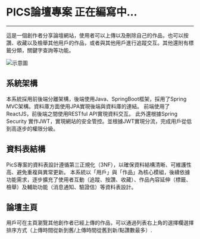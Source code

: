 # PICS論壇專案  正在編寫中...
---
這是一個創作者分享論壇網站，使用者可以上傳以及刪除自己的作品，也可以按讚、收藏以及檢舉其他用戶的作品，或者與其他用戶進行追蹤交互。其他還附有標籤分類，關鍵字查詢等功能。

![示意圖](https://github.com/ckdmirage/PicSReact/blob/main/%E5%B1%95%E7%A4%BA%E7%94%A8%E5%9C%96%E7%89%87/1.png?raw=true)

## 系統架構
本系統採用前後端分離架構，後端使用Java、SpringBoot框架，採用了Spring MVC架構。資料庫方面使用JPA實現後端與資料庫的連結。 前端使用了ReactJS，前後端之間使用RESTful API實現資料交互。
此外還根據Spring Security 實作JWT，實現網站的安全管控。並根據JWT實現分流，完成用戶從低到高逐步的權限分級。


## 資料表結構
PicS專案的資料表設計遵循第三正規化（3NF），以確保資料結構清晰、可維護性高、避免重複與異常更新。
本系統以「用戶」與「作品」為核心模組，後續依據功能需求，逐步擴充了使用者互動（追蹤、按讚、收藏）、作品內容延伸（標籤、檢舉）及輔助功能（消息通知、驗證信）等資料表設計。


## 論壇主頁
用戶可在主頁瀏覽其他創作者已經上傳的作品，可以通過列表右上角的選擇欄選擇排序方式（上傳時間從新到舊/上傳時間從舊到新/點讚數最多）.



